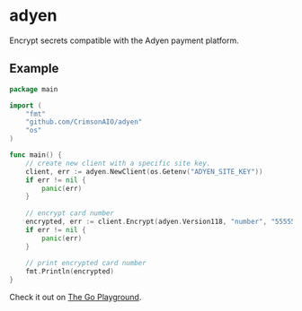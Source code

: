 # adyen
Encrypt secrets compatible with the Adyen payment platform.

## Example

```go
package main

import (
	"fmt"
	"github.com/CrimsonAIO/adyen"
	"os"
)

func main() {
	// create new client with a specific site key.
	client, err := adyen.NewClient(os.Getenv("ADYEN_SITE_KEY"))
	if err != nil {
		panic(err)
	}
	
	// encrypt card number
	encrypted, err := client.Encrypt(adyen.Version118, "number", "5555555555554444")
	if err != nil {
		panic(err)
	}
	
	// print encrypted card number 
	fmt.Println(encrypted)
}
```
Check it out on [The Go Playground](https://play.golang.org/p/6VqHCU6Fj50).